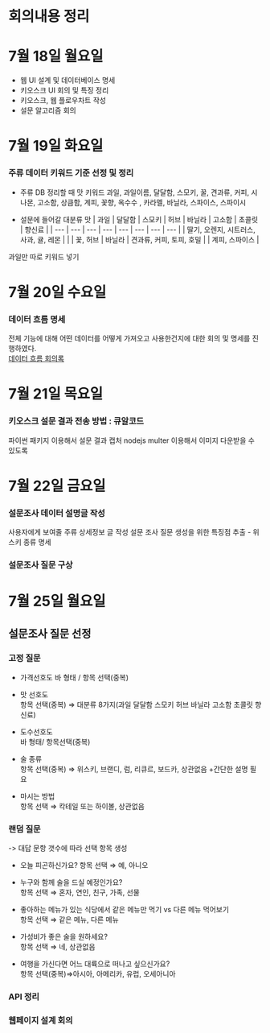 # 회의내용 정리

# 7월 18일 월요일
* 웹 UI 설계 및 데이터베이스 명세
* 키오스크 UI 회의 및 특징 정리 
* 키오스크, 웹 플로우차트 작성 
* 설문 알고리즘 회의

# 7월 19일 화요일
### 주류 데이터 키워드 기준 선정 및 정리
* 주류 DB 정리할 때 맛 키워드
과일, 과일이름, 달달함, 스모키, 꿀, 견과류, 커피, 시나몬, 고소함, 상큼함, 계피, 꽃향, 옥수수 , 카라멜, 바닐라, 스파이스, 스파이시

* 설문에 들어갈 대분류 맛
| 과일 | 달달함 | 스모키 | 허브 | 바닐라 | 고소함  | 초콜릿 | 향신료 |
| --- | --- | --- | --- | --- | --- | --- | --- |
| 딸기, 오렌지, 시트러스, 사과, 귤, 레몬 |  |  | 꽃, 허브 | 바닐라 | 견과류, 커피, 토피, 호밀 |  | 계피, 스파이스 |

과일만 따로 키워드 넣기

# 7월 20일 수요일
### 데이터 흐름 명세
전체 기능에 대해 어떤 데이터를 어떻게 가져오고 사용한건지에 대한 회의 및 명세를 진행하였다.<br>
[데이터 흐름 회의록](./Docs/데이터흐름명세회의록.pdf)

# 7월 21일 목요일
### 키오스크 설문 결과 전송 방법 : 큐알코드
파이썬 패키지 이용해서 설문 결과 캡처
nodejs multer 이용해서 이미지 다운받을 수 있도록

# 7월 22일 금요일
### 설문조사 데이터 설명글 작성
사용자에게 보여줄 주류 상세정보 글 작성
설문 조사 질문 생성을 위한 특징점 추출 - 위스키 종류 명세

### 설문조사 질문 구상

# 7월 25일 월요일
## 설문조사 질문 선정
### 고정 질문
- 가격선호도
    바 형태 / 항목 선택(중복)

- 맛 선호도  
    항목 선택(중복) ⇒ 대분류 8가지(과일 달달함 스모키 허브 바닐라 고소함 초콜릿 향신료) 

- 도수선호도   
    바 형태/ 항목선택(중복)
    
- 술 종류   
    항목 선택(중복) ⇒ 위스키, 브랜디, 럼, 리큐르, 보드카, 상관없음
    +간단한 설명 필요
    
- 마시는 방법   
    항목 선택 ⇒ 칵테일 또는 하이볼, 상관없음
    
### 랜덤 질문

-> 대답 문항 갯수에 따라 선택 항목 생성

- 오늘 피곤하신가요? 
    항목 선택 ⇒ 예, 아니오
    
- 누구와 함께 술을 드실 예정인가요?  
    항목 선택 ⇒ 혼자, 연인, 친구, 가족, 선물
    
- 좋아하는 메뉴가 있는 식당에서 같은 메뉴만 먹기 vs 다른 메뉴 먹어보기   
    항목 선택 ⇒ 같은 메뉴, 다른 메뉴
    
- 가성비가 좋은 술을 원하세요?   
    항목 선택 ⇒ 네, 상관없음
    
- 여행을 가신다면 어느 대륙으로 떠나고 싶으신가요?    
    항목 선택(중복)⇒아시아, 아메리카, 유럽, 오세아니아

### API 정리
### 웹페이지 설계 회의


